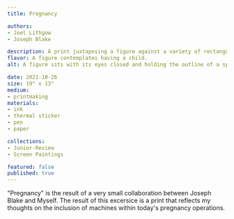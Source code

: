 ```yaml
---
title: Pregnancy

authors:
- Joel Lithgow
- Joseph Blake

description: A print juxtaposing a figure against a variety of rectanguler screen like objects and grainy images resembeling the body.
flavor: A figure contemplates having a child.
alt: A figure sits with its eyes closed and holding the outline of a sphere, there are rectangular screen like objects and grainy images resembeling the body.

date: 2021-10-26
size: 19" x 13"
medium:
- printmaking
materials:
- ink
- thermal sticker
- pen
- paper

collections:
- Junior-Review
- Screen Paintings

featured: false
published: true
---
```

"Pregnancy" is the result of a very small collaboration between Joseph Blake and Myself.
The result of this excersice is a print that reflects my thoughts on the inclusion of machines within today's pregnancy operations.
